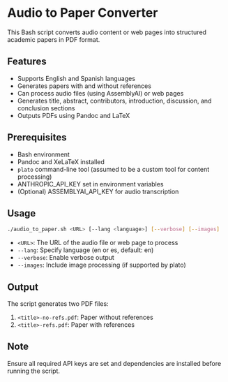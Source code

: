 # Audio to Paper Converter

This Bash script converts audio content or web pages into structured academic papers in PDF format.

## Features

- Supports English and Spanish languages
- Generates papers with and without references
- Can process audio files (using AssemblyAI) or web pages
- Generates title, abstract, contributors, introduction, discussion, and conclusion sections
- Outputs PDFs using Pandoc and LaTeX

## Prerequisites

- Bash environment
- Pandoc and XeLaTeX installed
- `plato` command-line tool (assumed to be a custom tool for content processing)
- ANTHROPIC_API_KEY set in environment variables
- (Optional) ASSEMBLYAI_API_KEY for audio transcription

## Usage
   
```bash
./audio_to_paper.sh <URL> [--lang <language>] [--verbose] [--images]
```

- `<URL>`: The URL of the audio file or web page to process
- `--lang`: Specify language (en or es, default: en)
- `--verbose`: Enable verbose output
- `--images`: Include image processing (if supported by plato)

## Output

The script generates two PDF files:
1. `<title>-no-refs.pdf`: Paper without references
2. `<title>-refs.pdf`: Paper with references

## Note

Ensure all required API keys are set and dependencies are installed before running the script.